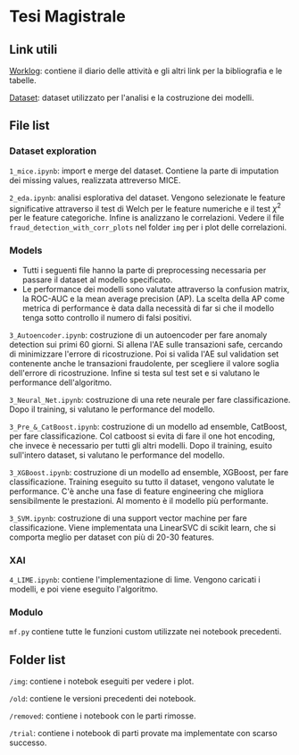 # Tesi Magistrale
## Link utili
[Worklog](https://docs.google.com/document/d/1u_Q3iAA3DFf81A097LBxNq6zbCLvt9MxL3HV_aMxuLM/edit?usp=sharing): contiene il diario delle attività e gli altri link per la bibliografia e le tabelle. 

[Dataset](https://www.kaggle.com/c/ieee-fraud-detection): dataset utilizzato per l'analisi e la costruzione dei modelli.

## File list
### Dataset exploration
`1_mice.ipynb`: import e merge del dataset. Contiene la parte di imputation dei missing values, realizzata attreverso MICE. 

`2_eda.ipynb`: analisi esplorativa del dataset. Vengono selezionate le feature significative attraverso il test di Welch per le feature numeriche e il test $\chi^{2}$ per le feature categoriche. Infine is analizzano le correlazioni. Vedere il file `fraud_detection_with_corr_plots` nel folder `img` per i plot delle correlazioni. 

### Models
* Tutti i seguenti file hanno la parte di preprocessing necessaria per passare il dataset al modello specificato.
* Le performance dei modelli sono valutate attraverso la confusion matrix, la ROC-AUC e la mean average precision (AP). La scelta della AP come metrica di performance è data dalla necessità di far si che il modello tenga sotto controllo il numero di falsi positivi. 

`3_Autoencoder.ipynb`: costruzione di un autoencoder per fare anomaly detection sui primi 60 giorni. Si allena l'AE sulle transazioni safe, cercando di minimizzare l'errore di ricostruzione. Poi si valida l'AE sul validation set contenente anche le transazioni fraudolente, per scegliere il valore soglia dell'errore di ricostruzione. Infine si testa sul test set e si valutano le performance dell'algoritmo. 

`3_Neural_Net.ipynb`: costruzione di una rete neurale per fare classificazione. Dopo il training, si valutano le performance del modello. 

`3_Pre_&_CatBoost.ipynb`: costruzione di un modello ad ensemble, CatBoost, per fare classificazione. Col catboost si evita di fare il one hot encoding, che invece è necessario per tutti gli altri modelli. Dopo il training, esuito sull'intero dataset, si valutano le performance del modello. 

`3_XGBoost.ipynb`: costruzione di un modello ad ensemble, XGBoost, per fare classificazione. Training eseguito su tutto il dataset, vengono valutate le performance. C'è anche una fase di feature engineering che migliora sensibilmente le prestazioni. Al momento è il modello più performante. 
 
`3_SVM.ipynb`: costruzione di una support vector machine per fare classificazione. Viene implementata una LinearSVC di scikit learn, che si comporta meglio per dataset con più di 20-30 features. 

### XAI
`4_LIME.ipynb`: contiene l'implementazione di lime. Vengono caricati i modelli, e poi viene eseguito l'algoritmo. 

### Modulo 
`mf.py` contiene tutte le funzioni custom utilizzate nei notebook precedenti. 

## Folder list
`/img`: contiene i notebok eseguiti per vedere i plot. 

`/old`: contiene le versioni precedenti dei notebook. 

`/removed`: contiene i notebook con le parti rimosse.

`/trial`: contiene i notebook di parti provate ma implementate con scarso successo. 

